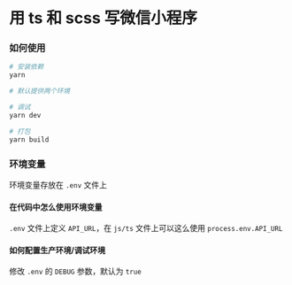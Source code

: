# 用 ts 和 scss 写微信小程序

### 如何使用

```sh
# 安装依赖
yarn

# 默认提供两个环境

# 调试
yarn dev

# 打包
yarn build
```

### 环境变量

环境变量存放在 `.env` 文件上

#### 在代码中怎么使用环境变量

`.env` 文件上定义 `API_URL`，在 `js/ts` 文件上可以这么使用 `process.env.API_URL`

#### 如何配置生产环境/调试环境

修改 `.env` 的 `DEBUG` 参数，默认为 `true`
